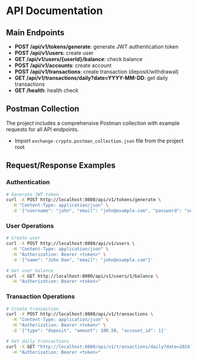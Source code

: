 # API Documentation

## Main Endpoints
- **POST /api/v1/tokens/generate**: generate JWT authentication token
- **POST /api/v1/users**: create user
- **GET /api/v1/users/{userId}/balance**: check balance
- **POST /api/v1/accounts**: create account
- **POST /api/v1/transactions**: create transaction (deposit/withdrawal)
- **GET /api/v1/transactions/daily?date=YYYY-MM-DD**: get daily transactions
- **GET /health**: health check

## Postman Collection

The project includes a comprehensive Postman collection with example requests for all API endpoints.
- Import `exchange-crypto.postman_collection.json` file from the project root

## Request/Response Examples

### Authentication
```bash
# Generate JWT token
curl -X POST http://localhost:8080/api/v1/tokens/generate \
  -H "Content-Type: application/json" \
  -d '{"username": "john", "email": "john@example.com", "password": "secret"}'
```

### User Operations
```bash
# Create user
curl -X POST http://localhost:8080/api/v1/users \
  -H "Content-Type: application/json" \
  -H "Authorization: Bearer <token>" \
  -d '{"name": "John Doe", "email": "john@example.com"}'

# Get user balance
curl -X GET http://localhost:8080/api/v1/users/1/balance \
  -H "Authorization: Bearer <token>"
```

### Transaction Operations
```bash
# Create transaction
curl -X POST http://localhost:8080/api/v1/transactions \
  -H "Content-Type: application/json" \
  -H "Authorization: Bearer <token>" \
  -d '{"type": "deposit", "amount": 100.50, "account_id": 1}'

# Get daily transactions
curl -X GET "http://localhost:8080/api/v1/transactions/daily?date=2024-01-15" \
  -H "Authorization: Bearer <token>"
```
